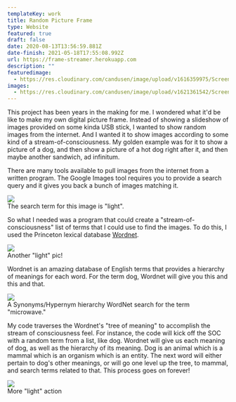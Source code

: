 ```yaml
---
templateKey: work
title: Random Picture Frame
type: Website
featured: true
draft: false
date: 2020-08-13T13:56:59.881Z
date-finish: 2021-05-18T17:55:08.992Z
url: https://frame-streamer.herokuapp.com
description: ""
featuredimage:
  - https://res.cloudinary.com/candusen/image/upload/v1616359975/Screen_Shot_2021-03-21_at_4.52.43_PM_d93kgv.png
images:
  - https://res.cloudinary.com/candusen/image/upload/v1621361542/Screen_Shot_2021-05-18_at_1.54.42_PM_dzuylz.png
---
```

This project has been years in the making for me. I wondered what it'd be like to make my own digital picture frame. Instead of showing a slideshow of images provided on some kinda USB stick,  I wanted to show random images from the internet. And I wanted it to show images according to some kind of a stream-of-consciousness. My golden example was for it to show a picture of a dog, and then show a picture of a hot dog right after it, and then maybe another sandwich, ad infinitum.

There are many tools available to pull images from the internet from a written program. The Google Images tool requires you to provide a search query and it gives you back a bunch of images matching it. 

<div class='caption-container image-caption'>
    <img src=https://res.cloudinary.com/candusen/image/upload/v1621361543/Screen_Shot_2021-05-18_at_1.47.30_PM_hzjssf.png></img>
  <div class='caption'>The search term for this image is "light".</div></div>

So what I needed was a program that could create a "stream-of-consciousness" list of terms that I could use to find the images. To do this, I used the Princeton lexical database [Wordnet](https://wordnet.princeton.edu/).

<div class='caption-container image-caption'>
    <img src=https://res.cloudinary.com/candusen/image/upload/v1621361542/Screen_Shot_2021-05-18_at_1.50.22_PM_dbh6if.png></img>
  <div class='caption'>Another "light" pic!</div></div>

Wordnet is an amazing database of English terms that provides a hierarchy of meanings for each word. For the term dog, Wordnet will give you this and this and that. 

<div class='caption-container image-caption'>
    <img src=https://res.cloudinary.com/candusen/image/upload/v1621459518/Screen_Shot_2021-05-19_at_5.23.36_PM_kgbbwi.png></img>
  <div class='caption'>A Synonyms/Hypernym hierarchy WordNet search for the term "microwave."</div></div>

My code traverses the Wordnet's "tree of meaning" to accomplish the stream of consciousness feel. For instance, the code will kick off the SOC with a random term from a list, like dog. Wordnet will give us each meaning of dog, as well as the hierarchy of its meaning. Dog is an animal which is a mammal which is an organism which is an entity. The next word will either pertain to dog's other meanings, or will go one level up the tree, to mammal, and search terms related to that. This process goes on forever!

<div class='caption-container image-caption'>
    <img src=https://res.cloudinary.com/candusen/image/upload/v1621361542/Screen_Shot_2021-05-18_at_1.48.49_PM_gycr9o.png></img>
  <div class='caption'>More "light" action</div></div>
